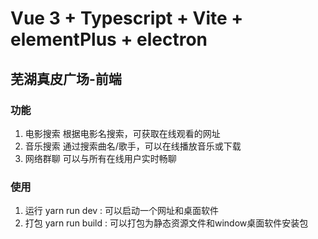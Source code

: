 # Vue 3 + Typescript + Vite + elementPlus + electron

## 芜湖真皮广场-前端

### 功能
1. 电影搜索
根据电影名搜索，可获取在线观看的网址
2. 音乐搜索
通过搜索曲名/歌手，可以在线播放音乐或下载
3. 网络群聊
可以与所有在线用户实时畅聊

### 使用
1. 运行
yarn run dev : 可以启动一个网址和桌面软件
2. 打包
yarn run build : 可以打包为静态资源文件和window桌面软件安装包
